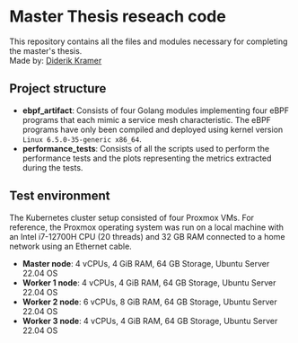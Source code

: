 # Master Thesis reseach code  
This repository contains all the files and modules necessary for completing the master's thesis.   
Made by: [Diderik Kramer](https://github.com/diderikk)

## Project structure
* **ebpf_artifact**: Consists of four Golang modules implementing four eBPF programs that each mimic a service mesh characteristic. The eBPF programs have only been compiled and deployed using kernel version `Linux 6.5.0-35-generic x86_64`.
* **performance_tests**: Consists of all the scripts used to perform the performance tests and the plots representing the metrics extracted during the tests.

## Test environment
The Kubernetes cluster setup consisted of four Proxmox VMs. For reference, the Proxmox operating system was run on a local machine with an Intel i7-12700H CPU (20 threads) and 32 GB RAM connected to a home network using an Ethernet cable.

* **Master node**: 4 vCPUs, 4 GiB RAM, 64 GB Storage, Ubuntu Server 22.04 OS
* **Worker 1 node**: 4 vCPUs, 4 GiB RAM, 64 GB Storage, Ubuntu Server 22.04 OS
* **Worker 2 node**: 6 vCPUs, 8 GiB RAM, 64 GB Storage, Ubuntu Server 22.04 OS
* **Worker 3 node**: 4 vCPUs, 4 GiB RAM, 64 GB Storage, Ubuntu Server 22.04 OS